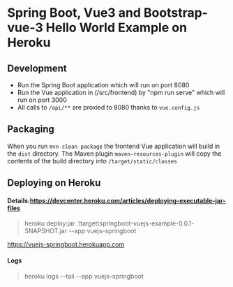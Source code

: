 # Spring Boot, Vue3 and Bootstrap-vue-3 Hello World Example on Heroku

## Development

- Run the Spring Boot application which will run on port 8080
- Run the Vue application in (/src/frontend) by "npm run serve"  which will run on port 3000
- All calls to `/api/**` are proxied to 8080 thanks to `vue.config.js`

## Packaging

When you run `mvn clean package` the frontend Vue application will build in the `dist` directory.
The Maven plugin `maven-resources-plugin` will copy the contents of the build directory into `/target/static/classes`

## Deploying on Heroku
#### Details:https://devcenter.heroku.com/articles/deploying-executable-jar-files

>heroku deploy:jar  .\target\springboot-vuejs-example-0.0.1-SNAPSHOT.jar --app vuejs-springboot

https://vuejs-springboot.herokuapp.com

#### Logs
>heroku logs --tail --app vuejs-springboot
